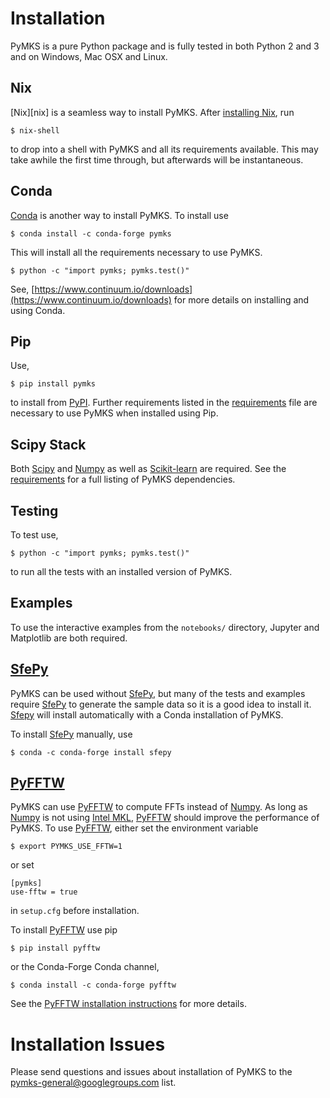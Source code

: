 # Installation

PyMKS is a pure Python package and is fully tested in both Python 2
and 3 and on Windows, Mac OSX and Linux.

## Nix

[Nix][nix] is a seamless way to install PyMKS. After [installing
Nix](https://nixos.org/nix/manual/#chap-quick-start), run

    $ nix-shell

to drop into a shell with PyMKS and all its requirements
available. This may take awhile the first time through, but afterwards
will be instantaneous.

## Conda

[Conda][conda] is another way to install PyMKS. To install use

    $ conda install -c conda-forge pymks

This will install all the requirements necessary to use PyMKS.

    $ python -c "import pymks; pymks.test()"

See,
[https://www.continuum.io/downloads](https://www.continuum.io/downloads)
for more details on installing and using Conda.

## Pip

Use,

    $ pip install pymks

to install from [PyPI](https://pypi.org/). Further requirements listed
in the [requirements][requirements] file are necessary to use PyMKS
when installed using Pip.

## Scipy Stack

Both [Scipy](http://www.scipy.org/) and [Numpy][numpy] as well as
[Scikit-learn](http://scikit-learn.org) are required. See the
[requirements][requirements] for a full listing of PyMKS dependencies.

## Testing

To test use,

    $ python -c "import pymks; pymks.test()"

to run all the tests with an installed version of PyMKS.

## Examples

To use the interactive examples from the `notebooks/` directory,
Jupyter and Matplotlib are both required.

## [SfePy][sfepy]

PyMKS can be used without [SfePy][sfepy], but many of the tests and
examples require [SfePy][sfepy] to generate the sample data so it is a
good idea to install it. [Sfepy][Sfepy] will install automatically
with a Conda installation of PyMKS.

To install [SfePy][sfepy] manually, use

    $ conda -c conda-forge install sfepy

## [PyFFTW][pyfftw]


PyMKS can use [PyFFTW][pyfftw] to compute FFTs instead of
[Numpy][numpy]. As long as [Numpy][numpy] is not using
[Intel MKL][MKL], [PyFFTW][pyfftw] should improve the performance of
PyMKS. To use [PyFFTW][pyfftw], either set the environment variable

    $ export PYMKS_USE_FFTW=1

or set

    [pymks]
    use-fftw = true

in `setup.cfg` before installation.

To install [PyFFTW][pyfftw] use pip

    $ pip install pyfftw

or the Conda-Forge Conda channel,

    $ conda install -c conda-forge pyfftw

See the
[PyFFTW installation instructions](https://github.com/hgomersall/pyFFTW#installation)
for more details.

# Installation Issues

Please send questions and issues about installation of PyMKS to the
[pymks-general@googlegroups.com](mailto:pymks-general@googlegroups.com)
list.

[sfepy]: http://sfepy.org
[numpy]: http://www.scipy.org/
[MKL]: https://software.intel.com/en-us/articles/numpyscipy-with-intel-mkl
[pyfftw]: http://hgomersall.github.io/pyFFTW/
[conda]: http://continuum.io/downloads
[requirements]: https://raw.githubusercontent.com/materialsinnovation/pymks/master/requirements.txt